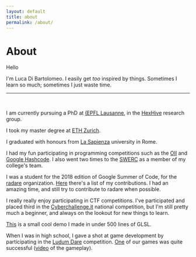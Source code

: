```yaml
---
layout: default
title: about
permalink: /about/
---
```


# About

Hello

I'm Luca Di Bartolomeo. I easily get _too_ inspired by things.
Sometimes I learn so much; sometimes I just waste time.

---

&nbsp;

I am currently pursuing a PhD at [(EPFL Lausanne](https://www.epfl.ch), in the 
  [HexHive](https://hexhive.epfl.ch) research group.

I took my master degree at [ETH Zurich](https://www.ethz.ch).

I graduated with honours from [La Sapienza](https://www.uniroma1.it) university in Rome.

I had my fun participating in programming competitions such as the 
[OII](https://www.olimpiadi-informatica.it/index.php?option=com_content&view=article&id=142&Itemid=93&lang=it)
and [Google Hashcode](https://codingcompetitions.withgoogle.com/hashcode). I also went two times to 
the [SWERC](https://swerc.eu/2018/about/) as a member of my college's team.

I was a student for the 2018 edition of Google Summer of Code, for the [radare](http://www.radare.org) organization.
[Here](https://gist.github.com/cyanpencil/27db326bf6f9d2747297fa9b943eb65b)
there's a list of my contributions. I had an amazing time, and still try to contribute to radare when possible.

I really really enjoy participating in CTF competitions. 
I've participated and placed third in the [Cyberchallenge.it](http://www.cyberchallenge.it) national competition, but
I'm still pretty much a beginner, and always on the lookout for new things to learn.

[This](https://www.shadertoy.com/view/4dcyzM) is a small cool demo I made in under 500 lines of GLSL.

When I was in high school, I gave a shot at game development by participating in the [Ludum Dare](https://ldjam.com/) 
competition. 
[One](http://ludumdare.com/compo/ludum-dare-28/?action=preview&uid=26439)
of our games was quite successful ([video](https://www.youtube.com/watch?v=OjeizyJwREg) of the gameplay).
